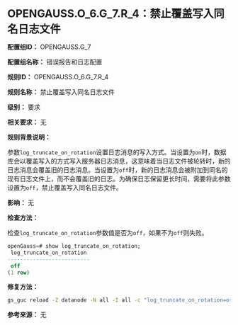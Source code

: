 **<font size="5">OPENGAUSS.O_6.G_7.R_4：禁止覆盖写入同名日志文件</font>**

**配置组ID：**
OPENGAUSS.G_7

**配置组名称：**
错误报告和日志配置

**规则ID：**
OPENGAUSS.O_6.G_7.R_4

**规则名称：**
禁止覆盖写入同名日志文件

**级别：**
要求

**相关要求：**
无

**规则背景说明：**

参数`log_truncate_on_rotation`设置日志消息的写入方式。当设置为`on`时，数据库会以覆盖写入的方式写入服务器日志消息，这意味着当日志文件被轮转时，新的日志消息会覆盖旧的日志消息。当设置为`off`时，新的日志消息会被附加到同名的现有日志文件上，而不会覆盖旧的日志。为确保日志保留更长时间，需要将此参数设置为`off`，禁止覆盖写入同名日志文件。

**影响：**
无

**检查方法：**

检查`log_truncate_on_rotation`参数值是否为`off`，如果不为`off`则失败。

```sql
openGauss=# show log_truncate_on_rotation;
 log_truncate_on_rotation
--------------------------
 off
(1 row)
```

**修复方法：**

```bash
gs_guc reload -Z datanode -N all -I all -c "log_truncate_on_rotation=off"
```

**参考来源：**
无